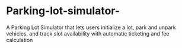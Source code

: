 # Parking-lot-simulator-
A Parking Lot Simulator that lets users initialize a lot, park and unpark vehicles, and track slot availability with automatic ticketing and fee calculation
